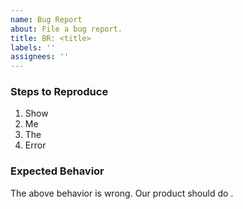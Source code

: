 ```yaml
---
name: Bug Report
about: File a bug report.
title: BR: <title>
labels: ''
assignees: ''
---
```


### Steps to Reproduce

1.  Show
1.  Me
1.  The
1.  Error

### Expected Behavior

The above behavior is wrong. Our product should do <this>.